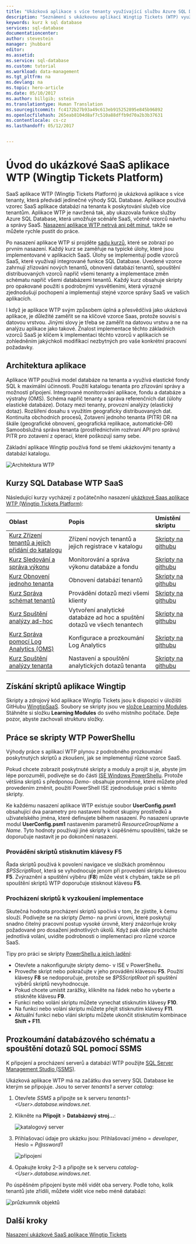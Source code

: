 ```yaml
---
title: "Ukázková aplikace s více tenanty využívající službu Azure SQL Database | Dokumentace Microsoftu"
description: "Seznámení s ukázkovou aplikací Wingtip Tickets (WTP) využívající službu Azure SQL Database"
keywords: kurz k sql database
services: sql-database
documentationcenter: 
author: stevestein
manager: jhubbard
editor: 
ms.assetid: 
ms.service: sql-database
ms.custom: tutorial
ms.workload: data-management
ms.tgt_pltfrm: na
ms.devlang: na
ms.topic: hero-article
ms.date: 05/10/2017
ms.author: billgib; sstein
ms.translationtype: Human Translation
ms.sourcegitcommit: fc4172b27b93a49c613eb915252895e845b96892
ms.openlocfilehash: 265eab8104d8af7c510a88dffb9d70a2b3b37631
ms.contentlocale: cs-cz
ms.lasthandoff: 05/12/2017


---
```

# <a name="introduction-to-the-wingtip-tickets-platform-wtp-sample-saas-application"></a>Úvod do ukázkové SaaS aplikace WTP (Wingtip Tickets Platform)

SaaS aplikace WTP (Wingtip Tickets Platform) je ukázková aplikace s více tenanty, která předvádí jedinečné výhody SQL Database. Aplikace používá vzorec SaaS aplikace databází na tenanta k poskytování služeb více tenantům. Aplikace WTP je navržená tak, aby ukazovala funkce služby Azure SQL Database, která umožňuje scénáře SaaS, včetně vzorců návrhu a správy SaaS. [Nasazení aplikace WTP netrvá ani pět minut](sql-database-saas-tutorial.md), takže se můžete rychle pustit do práce.

Po nasazení aplikace WTP si projděte [sadu kurzů](#sql-database-saas-tutorials), které se zobrazí po prvním nasazení. Každý kurz se zaměřuje na typické úlohy, které jsou implementované v aplikacích SaaS. Úlohy se implementují podle vzorců SaaS, které využívají integrované funkce SQL Database. Uvedené vzorce zahrnují zřizování nových tenantů, obnovení databází tenantů, spouštění distribuovaných vzorců napříč všemi tenanty a implementace změn schématu napříč všemi databázemi tenantů. Každý kurz obsahuje skripty pro opakované použití s podrobnými vysvětleními, která výrazně zjednodušují pochopení a implementují stejné vzorce správy SaaS ve vašich aplikacích.

I když je aplikace WTP svým způsobem úplná a přesvědčivá jako ukázková aplikace, je důležité zaměřit se na klíčové vzorce Saas, protože souvisí s datovou vrstvou. Jinými slovy je třeba se zaměřit na datovou vrstvu a ne na analýzu aplikace jako takové. Znalost implementace těchto základních vzorců SaaS je klíčem k implementaci těchto vzorců v aplikacích se zohledněním jakýchkoli modifikací nezbytných pro vaše konkrétní pracovní požadavky.



## <a name="application-architecture"></a>Architektura aplikace

Aplikace WTP používá model databáze na tenanta a využívá elastické fondy SQL k maximální účinnosti.
Použití katalogu tenanta pro zřizování správy a možností připojení.
Integrované monitorování aplikace, fondu a databáze a výstrahy (OMS).
Schéma napříč tenanty a správa referenčních dat (úlohy elastické databáze).
Dotazy mezi tenanty, provozní analýzy (elastický dotaz).
Rozšíření dosahu s využitím geograficky distribuovaných dat.
Kontinuita obchodních procesů, Zotavení jednoho tenanta (PITR) DR na škále (geografické obnovení, geografická replikace, automatické-DR) Samoobslužná správa tenanta (prostřednictvím rozhraní API pro správu) PITR pro zotavení z operací, které poškozují samy sebe.

Základní aplikace Wingtip používá fond se třemi ukázkovými tenanty a databází katalogu.

![Architektura WTP](media/sql-database-wtp-overview/wtp-architecture.png)


## <a name="sql-database-wtp-saas-tutorials"></a>Kurzy SQL Database WTP SaaS

Následující kurzy vycházejí z počátečního nasazení [ukázkové Saas aplikace WTP (Wingtip Tickets Platform)](sql-database-saas-tutorial.md):

| Oblast | Popis | Umístění skriptu |
|:--|:--|:--|
|[Kurz Zřízení tenantů a jejich přidání do katalogu](sql-database-saas-tutorial-provision-and-catalog.md)| Zřízení nových tenantů a jejich registrace v katalogu | [Skripty na githubu](https://github.com/Microsoft/WingtipSaaS/tree/master/Learning%20Modules/Provision%20and%20Catalog) |
|[Kurz Sledování a správa výkonu](sql-database-saas-tutorial-performance-monitoring.md)| Monitorování a správa výkonu databáze a fondu | [Skripty na githubu](https://github.com/Microsoft/WingtipSaaS/tree/master/Learning%20Modules/Performance%20Monitoring%20and%20Management) |
|[Kurz Obnovení jednoho tenanta](sql-database-saas-tutorial-restore-single-tenant.md)| Obnovení databází tenantů | [Skripty na githubu](https://github.com/Microsoft/WingtipSaaS/tree/master/Learning%20Modules/Business%20Continuity%20and%20Disaster%20Recovery/RestoreTenant) |
|[Kurz Správa schémat tenantů](sql-database-saas-tutorial-schema-management.md)| Provádění dotazů mezi všemi klienty  | [Skripty na githubu](https://github.com/Microsoft/WingtipSaaS/tree/master/Learning%20Modules/Schema%20Management) |
|[Kurz Spuštění analýzy ad-hoc](sql-database-saas-tutorial-adhoc-analytics.md) | Vytvoření analytické databáze ad hoc a spuštění dotazů ve všech tenantech  | [Skripty na githubu](https://github.com/Microsoft/WingtipSaaS/tree/master/Learning%20Modules/Operational%20Analytics/Adhoc%20Analytics) |
|[Kurz Správa pomocí Log Analytics (OMS)](sql-database-saas-tutorial-log-analytics.md) | Konfigurace a prozkoumání Log Analytics | [Skripty na githubu](https://github.com/Microsoft/WingtipSaaS/tree/master/Learning%20Modules/Performance%20Monitoring%20and%20Management/LogAnalytics) |
|[Kurz Spuštění analýzy tenanta](sql-database-saas-tutorial-tenant-analytics.md) | Nastavení a spouštění analytických dotazů tenanta | [Skripty na githubu](https://github.com/Microsoft/WingtipSaaS/tree/master/Learning%20Modules/Operational%20Analytics/Tenant%20Analytics) |

## <a name="get-the-wingtip-application-scripts"></a>Získání skriptů aplikace Wingtip

Skripty a zdrojový kód aplikace Wingtip Tickets jsou k dispozici v úložišti GitHubu [WingtipSaaS](https://github.com/Microsoft/WingtipSaaS). Soubory se skripty jsou ve [složce Learning Modules](https://github.com/Microsoft/WingtipSaaS/tree/master/Learning%20Modules). Stáhněte si složku **Learning Modules** do svého místního počítače. Dejte pozor, abyste zachovali strukturu složky.

## <a name="working-with-the-wtp-powershell-scripts"></a>Práce se skripty WTP PowerShellu

Výhody práce s aplikací WTP plynou z podrobného prozkoumání poskytnutých skriptů a zkoušení, jak se implementují různé vzorce SaaS.

Pokud chcete zobrazit poskytnuté skripty a moduly a projít si je, abyste jim lépe porozuměli, podívejte se do části [ISE Windows PowerShellu](https://msdn.microsoft.com/powershell/scripting/core-powershell/ise/introducing-the-windows-powershell-ise). Protože většina skriptů s předponou *Demo-* obsahuje proměnné, které můžete před provedením změnit, použití PowerShell ISE zjednodušuje práci s těmito skripty.

Ke každému nasazení aplikace WTP existuje soubor **UserConfig.psm1** obsahující dva parametry pro nastavení hodnot skupiny prostředků a uživatelského jména, které definujete během nasazení. Po nasazení upravte modul **UserConfig.psm1** nastavením parametrů _ResourceGroupName_ a _Name_. Tyto hodnoty používají jiné skripty k úspěšnému spouštění, takže se doporučuje nastavit je po dokončení nasazení.



### <a name="execute-scripts-by-pressing-f5"></a>Provádění skriptů stisknutím klávesy F5

Řada skriptů používá k povolení navigace ve složkách proměnnou *$PSScriptRoot*, která se vyhodnocuje jenom při provedení skriptu klávesou **F5**.  Zvýraznění a spuštění výběru (**F8**) může vést k chybám, takže se při spouštění skriptů WTP doporučuje stisknout klávesu **F5**.

### <a name="step-through-the-scripts-to-examine-the-implementation"></a>Procházení skriptů k vyzkoušení implementace

Skutečná hodnota procházení skriptů spočívá v tom, že zjistíte, k čemu slouží. Podívejte se na skripty _Demo-_ na první úrovni, které poskytují snadno čitelný pracovní postup vysoké úrovně, který znázorňuje kroky požadované pro dosažení jednotlivých úkolů. Když pak dále procházíte jednotlivá volání, uvidíte podrobnosti o implementaci pro různé vzorce SaaS.

Tipy pro práci se skripty [PowerShellu a jejich ladění](https://msdn.microsoft.com/powershell/scripting/core-powershell/ise/how-to-debug-scripts-in-windows-powershell-ise):

* Otevřete a nakonfigurujte skripty demo- v ISE v PowerShellu.
* Proveďte skript nebo pokračujte v jeho provádění klávesou **F5**. Použití klávesy **F8** se nedoporučuje, protože se *$PSScriptRoot* při spuštění výběrů skriptů nevyhodnocuje.
* Pokud chcete umístit zarážky, klikněte na řádek nebo ho vyberte a stiskněte klávesu **F9**.
* Funkci nebo volání skriptu můžete vynechat stisknutím klávesy **F10**.
* Na funkci nebo volání skriptu můžete přejít stisknutím klávesy **F11**.
* Aktuální funkci nebo vlání skriptu můžete ukončit stisknutím kombinace **Shift + F11**.




## <a name="explore-database-schema-and-execute-sql-queries-using-ssms"></a>Prozkoumání databázového schématu a spouštění dotazů SQL pomocí SSMS

K připojení a procházení serverů a databází WTP použijte [SQL Server Management Studio (SSMS)](https://docs.microsoft.com/sql/ssms/download-sql-server-management-studio-ssms).

Ukázková aplikace WTP má na začátku dva servery SQL Database ke kterým se připojuje. Jsou to server *tenants1* a server *catalog*:


1. Otevřete *SSMS* a připojte se k serveru *tenants1-&lt;User&gt;.database.windows.net*.
2. Klikněte na **Připojit** > **Databázový stroj...**:

   ![katalogový server](media/sql-database-wtp-overview/connect.png)

1. Přihlašovací údaje pro ukázku jsou: Přihlašovací jméno = *developer*, Heslo = *P@ssword1*

   ![připojení](media\sql-database-wtp-overview\tenants1-connect.png)

1. Opakujte kroky 2–3 a připojte se k serveru *catalog-&lt;User&gt;.database.windows.net*.

Po úspěšném připojení byste měli vidět oba servery. Podle toho, kolik tenantů jste zřídili, můžete vidět více nebo méně databází:

![průzkumník objektů](media/sql-database-wtp-overview/object-explorer.png)



## <a name="next-steps"></a>Další kroky

[Nasazení ukázkové SaaS aplikace Wingtip Tickets](sql-database-saas-tutorial.md)
